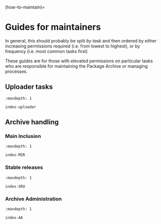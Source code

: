 (how-to-maintain)=
# Guides for maintainers

In general, this should probably be split *by task* and then ordered by either
increasing permissions required (i.e. from lowest to highest), or by
frequency (i.e. most common tasks first)

These guides are for those with elevated permissions on particular tasks who
are responsible for maintaining the Package Archive or managing processes.

## Uploader tasks

```{toctree}
:maxdepth: 1

index-uploader
```

## Archive handling

### Main Inclusion

```{toctree}
:maxdepth: 1

index-MIR
```

### Stable releases

```{toctree}
:maxdepth: 1

index-SRU
```

### Archive Administration

```{toctree}
:maxdepth: 1

index-AA
```

